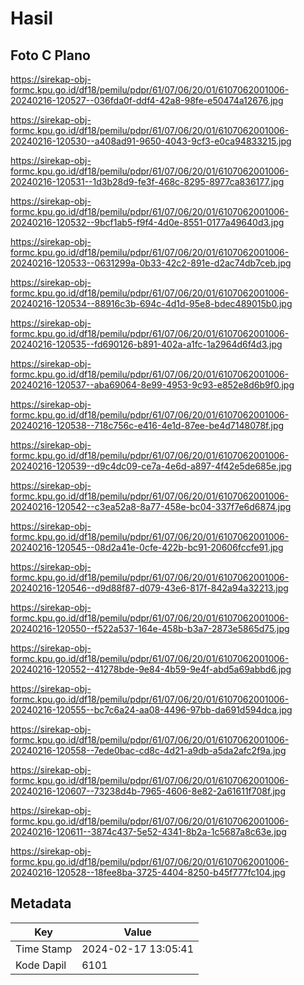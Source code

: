 # Hasil

## Foto C Plano

https://sirekap-obj-formc.kpu.go.id/df18/pemilu/pdpr/61/07/06/20/01/6107062001006-20240216-120527--036fda0f-ddf4-42a8-98fe-e50474a12676.jpg

https://sirekap-obj-formc.kpu.go.id/df18/pemilu/pdpr/61/07/06/20/01/6107062001006-20240216-120530--a408ad91-9650-4043-9cf3-e0ca94833215.jpg

https://sirekap-obj-formc.kpu.go.id/df18/pemilu/pdpr/61/07/06/20/01/6107062001006-20240216-120531--1d3b28d9-fe3f-468c-8295-8977ca836177.jpg

https://sirekap-obj-formc.kpu.go.id/df18/pemilu/pdpr/61/07/06/20/01/6107062001006-20240216-120532--9bcf1ab5-f9f4-4d0e-8551-0177a49640d3.jpg

https://sirekap-obj-formc.kpu.go.id/df18/pemilu/pdpr/61/07/06/20/01/6107062001006-20240216-120533--0631299a-0b33-42c2-891e-d2ac74db7ceb.jpg

https://sirekap-obj-formc.kpu.go.id/df18/pemilu/pdpr/61/07/06/20/01/6107062001006-20240216-120534--88916c3b-694c-4d1d-95e8-bdec489015b0.jpg

https://sirekap-obj-formc.kpu.go.id/df18/pemilu/pdpr/61/07/06/20/01/6107062001006-20240216-120535--fd690126-b891-402a-a1fc-1a2964d6f4d3.jpg

https://sirekap-obj-formc.kpu.go.id/df18/pemilu/pdpr/61/07/06/20/01/6107062001006-20240216-120537--aba69064-8e99-4953-9c93-e852e8d6b9f0.jpg

https://sirekap-obj-formc.kpu.go.id/df18/pemilu/pdpr/61/07/06/20/01/6107062001006-20240216-120538--718c756c-e416-4e1d-87ee-be4d7148078f.jpg

https://sirekap-obj-formc.kpu.go.id/df18/pemilu/pdpr/61/07/06/20/01/6107062001006-20240216-120539--d9c4dc09-ce7a-4e6d-a897-4f42e5de685e.jpg

https://sirekap-obj-formc.kpu.go.id/df18/pemilu/pdpr/61/07/06/20/01/6107062001006-20240216-120542--c3ea52a8-8a77-458e-bc04-337f7e6d6874.jpg

https://sirekap-obj-formc.kpu.go.id/df18/pemilu/pdpr/61/07/06/20/01/6107062001006-20240216-120545--08d2a41e-0cfe-422b-bc91-20606fccfe91.jpg

https://sirekap-obj-formc.kpu.go.id/df18/pemilu/pdpr/61/07/06/20/01/6107062001006-20240216-120546--d9d88f87-d079-43e6-817f-842a94a32213.jpg

https://sirekap-obj-formc.kpu.go.id/df18/pemilu/pdpr/61/07/06/20/01/6107062001006-20240216-120550--f522a537-164e-458b-b3a7-2873e5865d75.jpg

https://sirekap-obj-formc.kpu.go.id/df18/pemilu/pdpr/61/07/06/20/01/6107062001006-20240216-120552--41278bde-9e84-4b59-9e4f-abd5a69abbd6.jpg

https://sirekap-obj-formc.kpu.go.id/df18/pemilu/pdpr/61/07/06/20/01/6107062001006-20240216-120555--bc7c6a24-aa08-4496-97bb-da691d594dca.jpg

https://sirekap-obj-formc.kpu.go.id/df18/pemilu/pdpr/61/07/06/20/01/6107062001006-20240216-120558--7ede0bac-cd8c-4d21-a9db-a5da2afc2f9a.jpg

https://sirekap-obj-formc.kpu.go.id/df18/pemilu/pdpr/61/07/06/20/01/6107062001006-20240216-120607--73238d4b-7965-4606-8e82-2a61611f708f.jpg

https://sirekap-obj-formc.kpu.go.id/df18/pemilu/pdpr/61/07/06/20/01/6107062001006-20240216-120611--3874c437-5e52-4341-8b2a-1c5687a8c63e.jpg

https://sirekap-obj-formc.kpu.go.id/df18/pemilu/pdpr/61/07/06/20/01/6107062001006-20240216-120528--18fee8ba-3725-4404-8250-b45f777fc104.jpg


## Metadata

| Key        | Value               |
| ---------- | ------------------- |
| Time Stamp | 2024-02-17 13:05:41 |
| Kode Dapil | 6101                |



